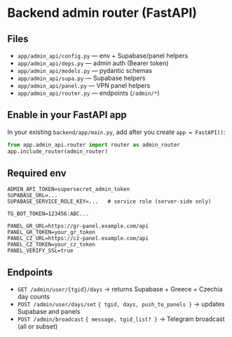 # Backend admin router (FastAPI)

## Files
- `app/admin_api/config.py` — env + Supabase/panel helpers
- `app/admin_api/deps.py` — admin auth (Bearer token)
- `app/admin_api/models.py` — pydantic schemas
- `app/admin_api/supa.py` — Supabase helpers
- `app/admin_api/panel.py` — VPN panel helpers
- `app/admin_api/router.py` — endpoints (`/admin/*`)

## Enable in your FastAPI app
In your existing `backend/app/main.py`, add after you create `app = FastAPI()`:
```py
from app.admin_api.router import router as admin_router
app.include_router(admin_router)
```

## Required env
```env
ADMIN_API_TOKEN=supersecret_admin_token
SUPABASE_URL=...
SUPABASE_SERVICE_ROLE_KEY=...   # service role (server-side only)

TG_BOT_TOKEN=123456:ABC...

PANEL_GR_URL=https://gr-panel.example.com/api
PANEL_GR_TOKEN=your_gr_token
PANEL_CZ_URL=https://cz-panel.example.com/api
PANEL_CZ_TOKEN=your_cz_token
PANEL_VERIFY_SSL=true
```

## Endpoints
- `GET /admin/user/{tgid}/days` → returns Supabase + Greece + Czechia day counts
- `POST /admin/user/days/set` `{ tgid, days, push_to_panels }` → updates Supabase and panels
- `POST /admin/broadcast` `{ message, tgid_list? }` → Telegram broadcast (all or subset)
